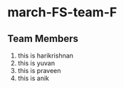 # march-FS-team-F


## Team Members
1. this is harikrishnan
2. this is yuvan
3. this is praveen
4. this is anik

